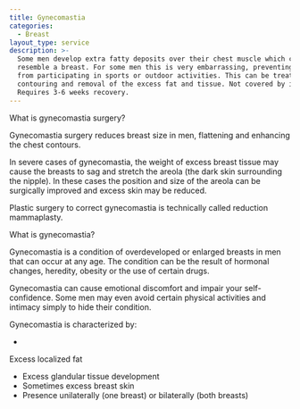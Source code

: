 ```yaml
---
title: Gynecomastia
categories:
  - Breast
layout_type: service
description: >-
  Some men develop extra fatty deposits over their chest muscle which can
  resemble a breast. For some men this is very embarrassing, preventing them
  from participating in sports or outdoor activities. This can be treated with
  contouring and removal of the excess fat and tissue. Not covered by insurance.
  Requires 3-6 weeks recovery.
---
```

What is gynecomastia surgery?

Gynecomastia surgery reduces breast size in men, flattening and enhancing the chest contours.

In severe cases of gynecomastia, the weight of excess breast tissue may cause the breasts to sag and stretch the areola (the dark skin surrounding the nipple). In these cases the position and size of the areola can be surgically improved and excess skin may be reduced.

Plastic surgery to correct gynecomastia is technically called reduction mammaplasty.

What is gynecomastia?

Gynecomastia is a condition of overdeveloped or enlarged breasts in men that can occur at any age. The condition can be the result of hormonal changes, heredity, obesity or the use of certain drugs.

Gynecomastia can cause emotional discomfort and impair your self-confidence. Some men may even avoid certain physical activities and intimacy simply to hide their condition.

Gynecomastia is characterized by:

* 

Excess localized fat

* Excess glandular tissue development
* Sometimes excess breast skin
* Presence unilaterally (one breast) or bilaterally (both breasts)
